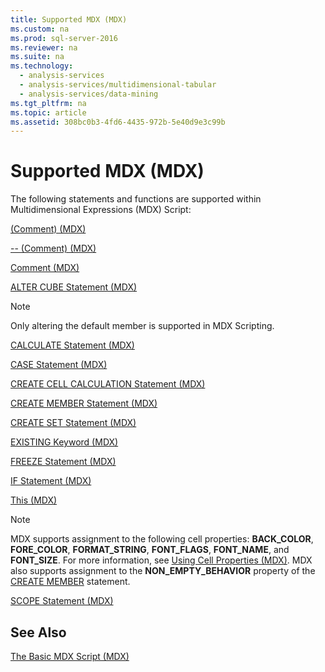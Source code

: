 ```yaml
---
title: Supported MDX (MDX)
ms.custom: na
ms.prod: sql-server-2016
ms.reviewer: na
ms.suite: na
ms.technology: 
  - analysis-services
  - analysis-services/multidimensional-tabular
  - analysis-services/data-mining
ms.tgt_pltfrm: na
ms.topic: article
ms.assetid: 308bc0b3-4fd6-4435-972b-5e40d9e3c99b
---
```

# Supported MDX (MDX)
  The following statements and functions are supported within Multidimensional Expressions (MDX) Script:  
  
 [&#40;Comment&#41; &#40;MDX&#41;](../Topic/\(Comment\)%20\(MDX\).md)  
  
 [-- &#40;Comment&#41; &#40;MDX&#41;](../Topic/--%20\(Comment\)%20\(MDX\).md)  
  
 [Comment &#40;MDX&#41;](../Topic/Comment%20\(MDX\).md)  
  
 [ALTER CUBE Statement &#40;MDX&#41;](../Topic/ALTER%20CUBE%20Statement%20\(MDX\).md)  
  
> [!NOTE]  
>  Only altering the default member is supported in MDX Scripting.  
  
 [CALCULATE Statement &#40;MDX&#41;](../Topic/CALCULATE%20Statement%20\(MDX\).md)  
  
 [CASE Statement &#40;MDX&#41;](../Topic/CASE%20Statement%20\(MDX\).md)  
  
 [CREATE CELL CALCULATION Statement &#40;MDX&#41;](../Topic/CREATE%20CELL%20CALCULATION%20Statement%20\(MDX\).md)  
  
 [CREATE MEMBER Statement &#40;MDX&#41;](../Topic/CREATE%20MEMBER%20Statement%20\(MDX\).md)  
  
 [CREATE SET Statement &#40;MDX&#41;](../Topic/CREATE%20SET%20Statement%20\(MDX\).md)  
  
 [EXISTING Keyword &#40;MDX&#41;](../../Topics/TopicNameNotContainA/EXISTING-Keyword--MDX-.md)  
  
 [FREEZE Statement &#40;MDX&#41;](../Topic/FREEZE%20Statement%20\(MDX\).md)  
  
 [IF Statement  &#40;MDX&#41;](../Topic/IF%20Statement%20%20\(MDX\).md)  
  
 [This &#40;MDX&#41;](../Topic/This%20\(MDX\).md)  
  
> [!NOTE]  
>  MDX supports assignment to the following cell properties: **BACK_COLOR**, **FORE_COLOR**, **FORMAT_STRING**, **FONT_FLAGS**, **FONT_NAME**, and **FONT_SIZE**. For more information, see [Using Cell Properties &#40;MDX&#41;](../../Topics/TopicNameNotContainA/Using-Cell-Properties--MDX-.md). MDX also supports assignment to the **NON_EMPTY_BEHAVIOR** property of the [CREATE MEMBER](../Topic/CREATE%20MEMBER%20Statement%20\(MDX\).md) statement.  
  
 [SCOPE Statement &#40;MDX&#41;](../Topic/SCOPE%20Statement%20\(MDX\).md)  
  
## See Also  
 [The Basic MDX Script &#40;MDX&#41;](../../Topics/TopicNameNotContainA/The-Basic-MDX-Script--MDX-.md)  
  
  
